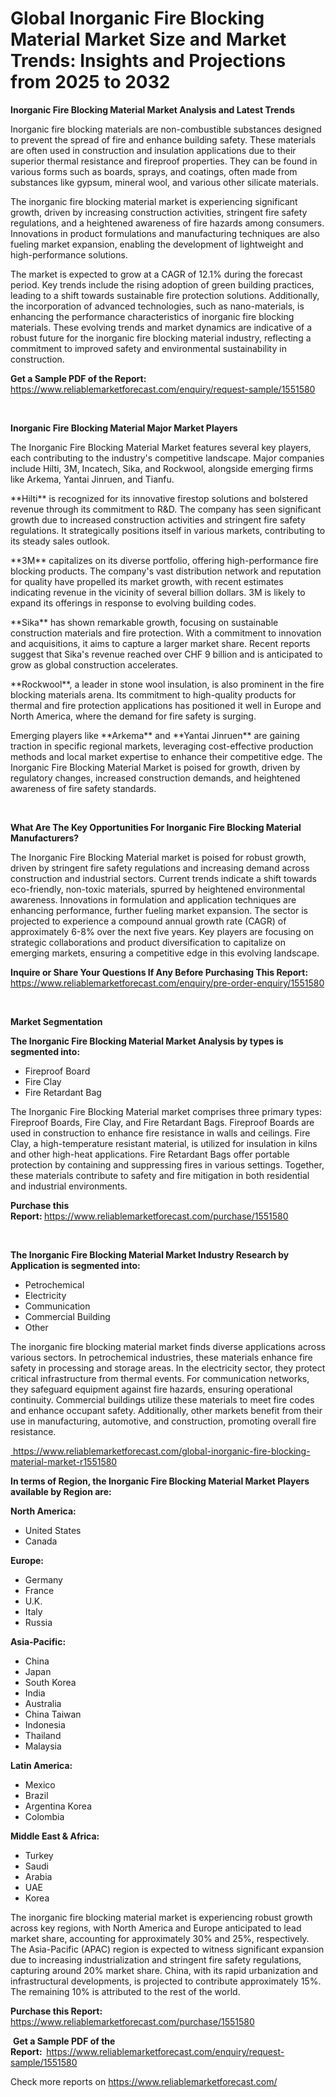 <p><h1>Global Inorganic Fire Blocking Material Market Size and Market Trends: Insights and Projections from 2025 to 2032</h1></p><p><strong>Inorganic Fire Blocking Material Market Analysis and Latest Trends</strong></p>
<p><p>Inorganic fire blocking materials are non-combustible substances designed to prevent the spread of fire and enhance building safety. These materials are often used in construction and insulation applications due to their superior thermal resistance and fireproof properties. They can be found in various forms such as boards, sprays, and coatings, often made from substances like gypsum, mineral wool, and various other silicate materials.</p><p>The inorganic fire blocking material market is experiencing significant growth, driven by increasing construction activities, stringent fire safety regulations, and a heightened awareness of fire hazards among consumers. Innovations in product formulations and manufacturing techniques are also fueling market expansion, enabling the development of lightweight and high-performance solutions. </p><p>The market is expected to grow at a CAGR of 12.1% during the forecast period. Key trends include the rising adoption of green building practices, leading to a shift towards sustainable fire protection solutions. Additionally, the incorporation of advanced technologies, such as nano-materials, is enhancing the performance characteristics of inorganic fire blocking materials. These evolving trends and market dynamics are indicative of a robust future for the inorganic fire blocking material industry, reflecting a commitment to improved safety and environmental sustainability in construction.</p></p>
<p><strong>Get a Sample PDF of the Report:&nbsp;</strong> <a href="https://www.reliablemarketforecast.com/enquiry/request-sample/1551580?utm_campaign=2224&utm_medium=2&utm_source=Github&utm_content=ia&utm_term=01022025&utm_id=inorganic-fire-blocking-material">https://www.reliablemarketforecast.com/enquiry/request-sample/1551580</a></p>
<p>&nbsp;</p>
<p><strong>Inorganic Fire Blocking Material Major Market Players</strong></p>
<p><p>The Inorganic Fire Blocking Material Market features several key players, each contributing to the industry's competitive landscape. Major companies include Hilti, 3M, Incatech, Sika, and Rockwool, alongside emerging firms like Arkema, Yantai Jinruen, and Tianfu.</p><p>**Hilti** is recognized for its innovative firestop solutions and bolstered revenue through its commitment to R&D. The company has seen significant growth due to increased construction activities and stringent fire safety regulations. It strategically positions itself in various markets, contributing to its steady sales outlook.</p><p>**3M** capitalizes on its diverse portfolio, offering high-performance fire blocking products. The company's vast distribution network and reputation for quality have propelled its market growth, with recent estimates indicating revenue in the vicinity of several billion dollars. 3M is likely to expand its offerings in response to evolving building codes.</p><p>**Sika** has shown remarkable growth, focusing on sustainable construction materials and fire protection. With a commitment to innovation and acquisitions, it aims to capture a larger market share. Recent reports suggest that Sika's revenue reached over CHF 9 billion and is anticipated to grow as global construction accelerates.</p><p>**Rockwool**, a leader in stone wool insulation, is also prominent in the fire blocking materials arena. Its commitment to high-quality products for thermal and fire protection applications has positioned it well in Europe and North America, where the demand for fire safety is surging.</p><p>Emerging players like **Arkema** and **Yantai Jinruen** are gaining traction in specific regional markets, leveraging cost-effective production methods and local market expertise to enhance their competitive edge. The Inorganic Fire Blocking Material Market is poised for growth, driven by regulatory changes, increased construction demands, and heightened awareness of fire safety standards.</p></p>
<p>&nbsp;</p>
<p><strong>What Are The Key Opportunities For Inorganic Fire Blocking Material Manufacturers?</strong></p>
<p><p>The Inorganic Fire Blocking Material market is poised for robust growth, driven by stringent fire safety regulations and increasing demand across construction and industrial sectors. Current trends indicate a shift towards eco-friendly, non-toxic materials, spurred by heightened environmental awareness. Innovations in formulation and application techniques are enhancing performance, further fueling market expansion. The sector is projected to experience a compound annual growth rate (CAGR) of approximately 6-8% over the next five years. Key players are focusing on strategic collaborations and product diversification to capitalize on emerging markets, ensuring a competitive edge in this evolving landscape.</p></p>
<p><strong>Inquire or Share Your Questions If Any Before Purchasing This Report:</strong> <a href="https://www.reliablemarketforecast.com/enquiry/pre-order-enquiry/1551580?utm_campaign=2224&utm_medium=2&utm_source=Github&utm_content=ia&utm_term=01022025&utm_id=inorganic-fire-blocking-material">https://www.reliablemarketforecast.com/enquiry/pre-order-enquiry/1551580</a></p>
<p>&nbsp;</p>
<p><strong>Market Segmentation</strong></p>
<p><strong>The Inorganic Fire Blocking Material Market Analysis by types is segmented into:</strong></p>
<p><ul><li>Fireproof Board</li><li>Fire Clay</li><li>Fire Retardant Bag</li></ul></p>
<p><p>The Inorganic Fire Blocking Material market comprises three primary types: Fireproof Boards, Fire Clay, and Fire Retardant Bags. Fireproof Boards are used in construction to enhance fire resistance in walls and ceilings. Fire Clay, a high-temperature resistant material, is utilized for insulation in kilns and other high-heat applications. Fire Retardant Bags offer portable protection by containing and suppressing fires in various settings. Together, these materials contribute to safety and fire mitigation in both residential and industrial environments.</p></p>
<p><strong>Purchase this Report:&nbsp;</strong><a href="https://www.reliablemarketforecast.com/purchase/1551580?utm_campaign=2224&utm_medium=2&utm_source=Github&utm_content=ia&utm_term=01022025&utm_id=inorganic-fire-blocking-material">https://www.reliablemarketforecast.com/purchase/1551580</a></p>
<p>&nbsp;</p>
<p><strong>The Inorganic Fire Blocking Material Market Industry Research by Application is segmented into:</strong></p>
<p><ul><li>Petrochemical</li><li>Electricity</li><li>Communication</li><li>Commercial Building</li><li>Other</li></ul></p>
<p><p>The inorganic fire blocking material market finds diverse applications across various sectors. In petrochemical industries, these materials enhance fire safety in processing and storage areas. In the electricity sector, they protect critical infrastructure from thermal events. For communication networks, they safeguard equipment against fire hazards, ensuring operational continuity. Commercial buildings utilize these materials to meet fire codes and enhance occupant safety. Additionally, other markets benefit from their use in manufacturing, automotive, and construction, promoting overall fire resistance.</p></p>
<p><a href="https://www.reliablemarketforecast.com/global-inorganic-fire-blocking-material-market-r1551580?utm_campaign=2224&utm_medium=2&utm_source=Github&utm_content=ia&utm_term=01022025&utm_id=inorganic-fire-blocking-material">&nbsp;https://www.reliablemarketforecast.com/global-inorganic-fire-blocking-material-market-r1551580</a></p>
<p><strong>In terms of Region, the Inorganic Fire Blocking Material Market Players available by Region are:</strong></p>
<p>
    <p> <strong> North America: </strong>
        <ul>
            <li>United States</li>
            <li>Canada</li>
        </ul>
        </p> 
    <p> <strong> Europe: </strong>
        <ul>
            <li>Germany</li>
            <li>France</li>
            <li>U.K.</li>
            <li>Italy</li>
            <li>Russia</li>
        </ul>
        </p> 
    <p> <strong> Asia-Pacific: </strong>
        <ul>
            <li>China</li>
            <li>Japan</li>
            <li>South Korea</li>
            <li>India</li>
            <li>Australia</li>
            <li>China Taiwan</li>
            <li>Indonesia</li>
            <li>Thailand</li>
            <li>Malaysia</li>
        </ul>
        </p> 
    <p> <strong> Latin America: </strong>
        <ul>
            <li>Mexico</li>
            <li>Brazil</li>
            <li>Argentina Korea</li>
            <li>Colombia</li>
        </ul>
        </p> 
    <p> <strong> Middle East & Africa: </strong>
        <ul>
            <li>Turkey</li>
            <li>Saudi</li>
            <li>Arabia</li>
            <li>UAE</li>
            <li>Korea</li>
        </ul>
    </p>
    </p>
<p><p>The inorganic fire blocking material market is experiencing robust growth across key regions, with North America and Europe anticipated to lead market share, accounting for approximately 30% and 25%, respectively. The Asia-Pacific (APAC) region is expected to witness significant expansion due to increasing industrialization and stringent fire safety regulations, capturing around 20% market share. China, with its rapid urbanization and infrastructural developments, is projected to contribute approximately 15%. The remaining 10% is attributed to the rest of the world.</p></p>
<p><strong>Purchase this Report: </strong><a href="https://www.reliablemarketforecast.com/purchase/1551580?utm_campaign=2224&utm_medium=2&utm_source=Github&utm_content=ia&utm_term=01022025&utm_id=inorganic-fire-blocking-material">https://www.reliablemarketforecast.com/purchase/1551580</a></p>
<p>&nbsp;<strong>Get a Sample PDF of the Report:&nbsp;&nbsp;</strong><a href="https://www.reliablemarketforecast.com/enquiry/request-sample/1551580?utm_campaign=2224&utm_medium=2&utm_source=Github&utm_content=ia&utm_term=01022025&utm_id=inorganic-fire-blocking-material">https://www.reliablemarketforecast.com/enquiry/request-sample/1551580</a></p>
<p><strong></strong></p>
<p>Check more reports on <a href="https://www.reliablemarketforecast.com/?utm_campaign=2224&utm_medium=2&utm_source=Github&utm_content=ia&utm_term=01022025&utm_id=inorganic-fire-blocking-material">https://www.reliablemarketforecast.com/</a></p>